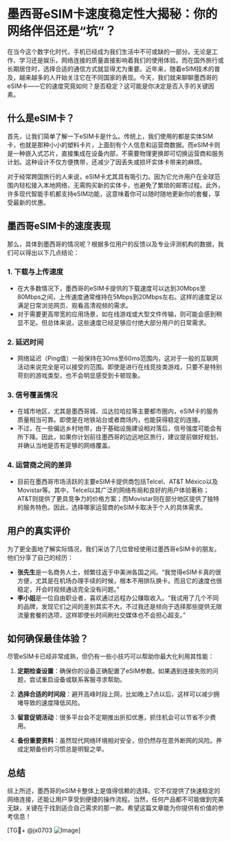 # 墨西哥eSIM卡速度稳定性大揭秘：你的网络伴侣还是“坑”？

在当今这个数字化时代，手机已经成为我们生活中不可或缺的一部分。无论是工作、学习还是娱乐，网络连接的质量直接影响着我们的使用体验。而在国外旅行或长期居住时，选择合适的通信方式就显得尤为重要。近年来，随着eSIM技术的普及，越来越多的人开始关注它在不同国家的表现。今天，我们就来聊聊墨西哥的eSIM卡——它的速度究竟如何？是否稳定？这可能是你决定是否入手的关键因素。

## 什么是eSIM卡？

首先，让我们简单了解一下eSIM卡是什么。传统上，我们使用的都是实体SIM卡，也就是那种小小的塑料卡片，上面刻有个人信息和运营商数据。而eSIM卡则是一种嵌入式芯片，直接集成在设备内部，不需要物理更换即可切换运营商和服务计划。这种设计不仅方便携带，还减少了因丢失或损坏实体卡带来的麻烦。

对于经常跨国旅行的人来说，eSIM卡尤其具有吸引力。因为它允许用户在全球范围内轻松接入本地网络，无需购买新的实体卡，也避免了繁琐的邮寄过程。此外，许多现代智能手机都支持eSIM功能，这意味着你可以随时随地更新你的套餐，享受最新的优惠。

## 墨西哥eSIM卡的速度表现

那么，具体到墨西哥的情况呢？根据多位用户的反馈以及专业评测机构的数据，我们可以得出以下几点结论：

### 1. **下载与上传速度**
   - 在大多数情况下，墨西哥的eSIM卡提供的下载速度可以达到30Mbps至80Mbps之间，上传速度通常维持在5Mbps到20Mbps左右。这样的速度足以满足日常浏览网页、观看高清视频的需求。
   - 对于需要更高带宽的应用场景，如在线游戏或大型文件传输，则可能会感到稍显不足。但总体来说，这些速度已经足够应付绝大部分用户的日常需求。

### 2. **延迟时间**
   - 网络延迟（Ping值）一般保持在30ms至60ms范围内，这对于一般的互联网活动来说完全是可以接受的范围。即使是进行在线竞技类游戏，只要不是特别苛刻的游戏类型，也不会明显感受到卡顿现象。

### 3. **信号覆盖情况**
   - 在城市地区，尤其是墨西哥城、瓜达拉哈拉等主要都市圈内，eSIM卡的服务质量相当可靠。即使是在地铁站台或者商场内，也能获得稳定的连接。
   - 不过，在一些偏远乡村地带，由于基础设施建设相对落后，信号强度可能会有所下降。因此，如果你计划前往墨西哥的边远地区旅行，建议提前做好规划，并确认当地是否有足够的网络覆盖。

### 4. **运营商之间的差异**
   - 目前在墨西哥市场活跃的主要eSIM卡提供商包括Telcel、AT&T México以及Movistar等。其中，Telcel以其广泛的网络布局和良好的用户体验著称；AT&T则提供了更具竞争力的价格方案；而Movistar则在部分地区提供了独特的服务特色。因此，选择哪家运营商的eSIM卡取决于个人的具体需求。

## 用户的真实评价

为了更全面地了解实际情况，我们采访了几位曾经使用过墨西哥eSIM卡的朋友。他们分享了自己的经历：

- **张先生**是一名商务人士，频繁往返于中美洲各国之间。“我觉得eSIM卡真的很方便，尤其是在机场办理手续的时候，根本不用排队换卡。而且它的速度也很稳定，开会时视频通话完全没有问题。”
- **李小姐**是一位自由职业者，喜欢通过远程办公赚取收入。“我试用了几个不同的品牌，发现它们之间的差别其实不大。不过我还是倾向于选择那些提供无限流量套餐的选项，这样即使长时间刷社交媒体也不会担心超支。”

## 如何确保最佳体验？

尽管eSIM卡已经非常成熟，但仍有一些小技巧可以帮助你最大化利用其性能：

1. **定期检查设置**：确保你的设备正确配置了eSIM参数。如果遇到连接失败的问题，尝试重启设备或联系客服寻求帮助。
   
2. **选择合适的时间段**：避开高峰时段上网，比如晚上7点以后，这样可以减少拥堵导致的速度降低风险。

3. **留意促销活动**：很多平台会不定期推出折扣优惠，抓住机会可以节省不少费用。

4. **备份重要资料**：虽然现代网络环境相对安全，但仍然存在意外断网的风险。养成定期备份的习惯总是明智之举。

## 总结

综上所述，墨西哥的eSIM卡整体上是值得信赖的选择。它不仅提供了快速稳定的网络连接，还能让用户享受到便捷的操作流程。当然，任何产品都不可能做到完美无缺，关键在于找到适合自己需求的那一款。希望这篇文章能为你提供有价值的参考信息！

[TG💪+ @jx0703 ![Image](https://github.com/user-attachments/assets/dbca1d08-cadb-493c-b0ec-ad6f7a83f270)]
